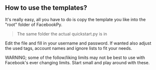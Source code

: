 ## How to use the templates?

It's really easy, all you have to do is copy the template you like into the "root" folder of FacebookPy. 

> The same folder the actual quickstart.py is in

Edit the file and fill in your username and password.
If wanted also adjust the used tags, account names and ignore lists to fit your needs.

WARNING; some of the follow/liking limits may not be best to use with Facebook's ever changing limits. Start small and play around with these.
